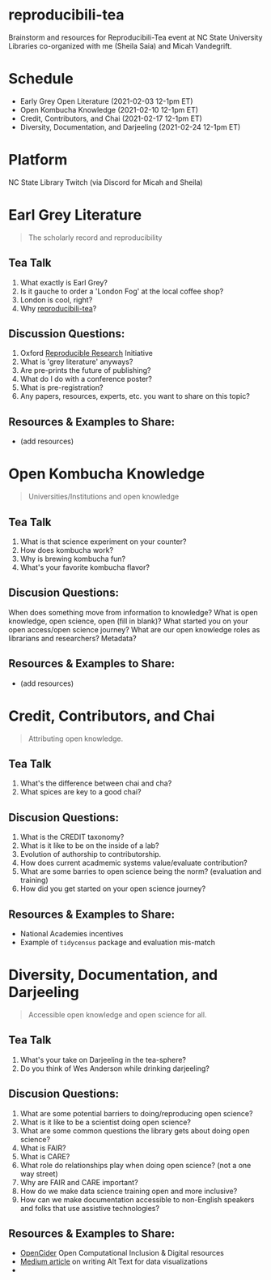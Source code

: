 # reproducibili-tea
Brainstorm and resources for Reproducibili-Tea event at NC State University Libraries co-organized with me (Sheila Saia) and Micah Vandegrift.

# Schedule
- Early Grey Open Literature (2021-02-03 12-1pm ET)
- Open Kombucha Knowledge (2021-02-10 12-1pm ET)
- Credit, Contributors, and Chai (2021-02-17 12-1pm ET)
- Diversity, Documentation, and Darjeeling (2021-02-24 12-1pm ET)

# Platform
NC State Library Twitch (via Discord for Micah and Sheila)

# Earl Grey Literature

> The scholarly record and reproducibility

## Tea Talk
1. What exactly is Earl Grey?
2. Is it gauche to order a 'London Fog' at the local coffee shop?
3. London is cool, right?
4. Why [reproducibili-tea](https://reproducibilitea.org/)?

## Discussion Questions:
1. Oxford [Reproducible Research](https://ox.ukrn.org/) Initiative
2. What is 'grey literature' anyways?
3. Are pre-prints the future of publishing?
4. What do I do with a conference poster?
5. What is pre-registration?
6. Any papers, resources, experts, etc. you want to share on this topic?

## Resources & Examples to Share:
* (add resources)

# Open Kombucha Knowledge

> Universities/Institutions and open knowledge

## Tea Talk
1. What is that science experiment on your counter?
2. How does kombucha work?
3. Why is brewing kombucha fun?
4. What's your favorite kombucha flavor?

## Discusion Questions:
When does something move from information to knowledge?
What is open knowledge, open science, open (fill in blank)?
What started you on your open access/open science journey?
What are our open knowledge roles as librarians and researchers?
Metadata?

## Resources & Examples to Share:
* (add resources)

# Credit, Contributors, and Chai

> Attributing open knowledge.

## Tea Talk
1. What's the difference between chai and cha?
2. What spices are key to a good chai?


## Discusion Questions:
1. What is the CREDIT taxonomy?
2. What is it like to be on the inside of a lab?
3. Evolution of authorship to contributorship.
4. How does current acadmemic systems value/evaluate contribution?
5. What are some barries to open science being the norm? (evaluation and training)
6. How did you get started on your open science journey?

## Resources & Examples to Share:
* National Academies incentives
* Example of `tidycensus` package and evaluation mis-match

# Diversity, Documentation, and Darjeeling

> Accessible open knowledge and open science for all.

## Tea Talk
1. What's your take on Darjeeling in the tea-sphere?
2. Do you think of Wes Anderson while drinking darjeeling?


## Discusion Questions:
1. What are some potential barriers to doing/reproducing open science?
2. What is it like to be a scientist doing open science?
3. What are some common questions the library gets about doing open science?
4. What is FAIR?
5. What is CARE?
6. What role do relationships play when doing open science? (not a one way street)
7. Why are FAIR and CARE important?
8. How do we make data science training open and more inclusive?
9. How can we make documentation accessible to non-English speakers and folks that use assistive technologies?

## Resources & Examples to Share:
* [OpenCider](https://www.opencider.org/) Open Computational Inclusion & Digital resources
* [Medium article](https://medium.com/nightingale/writing-alt-text-for-data-visualization-2a218ef43f81) on writing Alt Text for data visualizations
*
